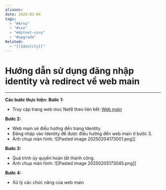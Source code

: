 ```yaml
---
aliases: 
date: 2025-02-04
tags:
  - "#Area"
  - "#sso"
  - "#dotnet-core"
  - "#upgrade"
Related:
  - "[[Identity]]"
---
```

# Hướng dẫn sử dụng đăng nhập identity và redirect về web main
--- 
**Các bước thực hiện:**
**Bước 1:**

* Truy cập trang web mvc Net8 theo liên kết: [Web main](https://tl-main.vnrlocal.com)


**Bước 2:**

* Web main  sẽ điều hướng đến trang Identity.
* Đăng nhập vào Identity để được điều hướng đến web main ở bước 3.
* Ảnh chụp màn hình: 
![[Pasted image 20250204173001.png]]

**Bước 3:**

* Quá trình ủy quyền hoàn tất thành công.
* Ảnh chụp màn hình: 
![[Pasted image 20250205173045.png]]

**Bước 4:**

* Xử lý các chức năng của web main

